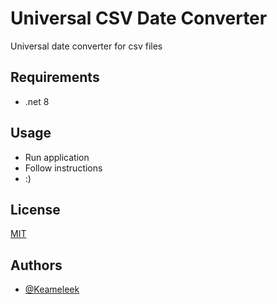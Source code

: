 
# Universal CSV Date Converter

Universal date converter for csv files


## Requirements
*   .net 8

## Usage
*   Run application
*   Follow instructions
*   :)



## License

[MIT](https://choosealicense.com/licenses/mit/)


## Authors

- [@Keameleek](https://github.com/Trzmi3l)

